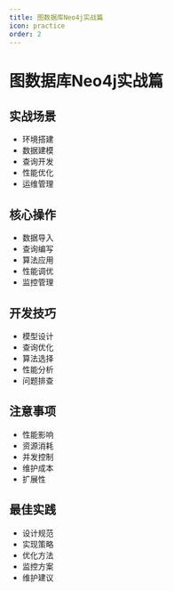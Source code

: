 ```yaml
---
title: 图数据库Neo4j实战篇
icon: practice
order: 2
---
```


# 图数据库Neo4j实战篇

## 实战场景
- 环境搭建
- 数据建模
- 查询开发
- 性能优化
- 运维管理

## 核心操作
- 数据导入
- 查询编写
- 算法应用
- 性能调优
- 监控管理

## 开发技巧
- 模型设计
- 查询优化
- 算法选择
- 性能分析
- 问题排查

## 注意事项
- 性能影响
- 资源消耗
- 并发控制
- 维护成本
- 扩展性

## 最佳实践
- 设计规范
- 实现策略
- 优化方法
- 监控方案
- 维护建议
